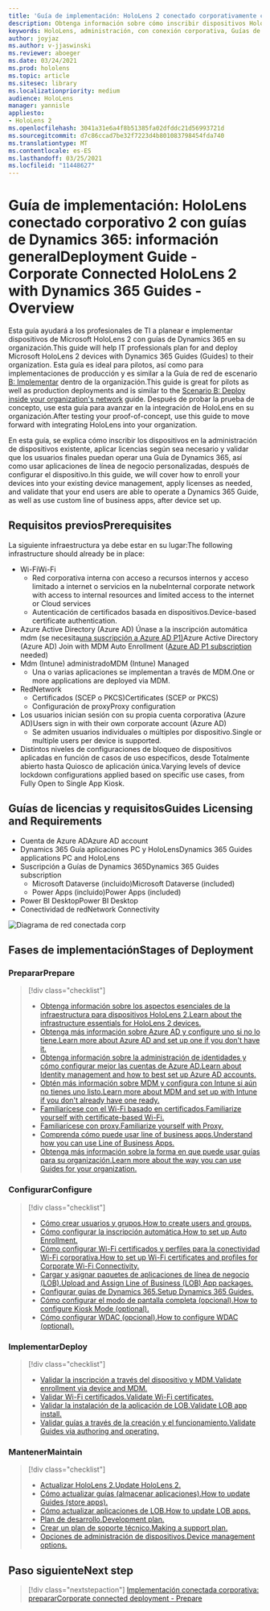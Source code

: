 ```yaml
---
title: 'Guía de implementación: HoloLens 2 conectado corporativamente con guías de Dynamics 365: información general'
description: Obtenga información sobre cómo inscribir dispositivos HoloLens 2 con guías de Dynamics 365 a través de una red conectada corporativa.
keywords: HoloLens, administración, con conexión corporativa, Guías de Dynamics 365, AAD, Azure AD, MDM, Administración de dispositivos móviles
author: joyjaz
ms.author: v-jjaswinski
ms.reviewer: aboeger
ms.date: 03/24/2021
ms.prod: hololens
ms.topic: article
ms.sitesec: library
ms.localizationpriority: medium
audience: HoloLens
manager: yannisle
appliesto:
- HoloLens 2
ms.openlocfilehash: 3041a31e6a4f8b51385fa02dfddc21d56993721d
ms.sourcegitcommit: d7c86ccad7be32f7223d4b801083798454fda740
ms.translationtype: MT
ms.contentlocale: es-ES
ms.lasthandoff: 03/25/2021
ms.locfileid: "11448627"
---
```

# <a name="deployment-guide---corporate-connected-hololens-2-with-dynamics-365-guides---overview"></a><span data-ttu-id="eba66-104">Guía de implementación: HoloLens conectado corporativo 2 con guías de Dynamics 365: información general</span><span class="sxs-lookup"><span data-stu-id="eba66-104">Deployment Guide - Corporate Connected HoloLens 2 with Dynamics 365 Guides - Overview</span></span>

<span data-ttu-id="eba66-105">Esta guía ayudará a los profesionales de TI a planear e implementar dispositivos de Microsoft HoloLens 2 con guías de Dynamics 365 en su organización.</span><span class="sxs-lookup"><span data-stu-id="eba66-105">This guide will help IT professionals plan for and deploy Microsoft HoloLens 2 devices with Dynamics 365 Guides (Guides) to their organization.</span></span> <span data-ttu-id="eba66-106">Esta guía es ideal para pilotos, así como para implementaciones de producción y es similar a la Guía de red de escenario [B: Implementar](https://docs.microsoft.com/hololens/common-scenarios#scenario-b-deploy-inside-your-organizations-network) dentro de la organización.</span><span class="sxs-lookup"><span data-stu-id="eba66-106">This guide is great for pilots as well as production deployments and is similar to the [Scenario B: Deploy inside your organization's network](https://docs.microsoft.com/hololens/common-scenarios#scenario-b-deploy-inside-your-organizations-network) guide.</span></span> <span data-ttu-id="eba66-107">Después de probar la prueba de concepto, use esta guía para avanzar en la integración de HoloLens en su organización.</span><span class="sxs-lookup"><span data-stu-id="eba66-107">After testing your proof-of-concept, use this guide to move forward with integrating HoloLens into your organization.</span></span>

<span data-ttu-id="eba66-108">En esta guía, se explica cómo inscribir los dispositivos en la administración de dispositivos existente, aplicar licencias según sea necesario y validar que los usuarios finales puedan operar una Guía de Dynamics 365, así como usar aplicaciones de línea de negocio personalizadas, después de configurar el dispositivo.</span><span class="sxs-lookup"><span data-stu-id="eba66-108">In this guide, we will cover how to enroll your devices into your existing device management, apply licenses as needed, and validate that your end users are able to operate a Dynamics 365 Guide, as well as use custom line of business apps, after device set up.</span></span> 

## <a name="prerequisites"></a><span data-ttu-id="eba66-109">Requisitos previos</span><span class="sxs-lookup"><span data-stu-id="eba66-109">Prerequisites</span></span>

<span data-ttu-id="eba66-110">La siguiente infraestructura ya debe estar en su lugar:</span><span class="sxs-lookup"><span data-stu-id="eba66-110">The following infrastructure should already be in place:</span></span>
- <span data-ttu-id="eba66-111">Wi-Fi</span><span class="sxs-lookup"><span data-stu-id="eba66-111">Wi-Fi</span></span>
    - <span data-ttu-id="eba66-112">Red corporativa interna con acceso a recursos internos y acceso limitado a internet o servicios en la nube</span><span class="sxs-lookup"><span data-stu-id="eba66-112">Internal corporate network with access to internal resources and limited access to the internet or Cloud services</span></span>
    - <span data-ttu-id="eba66-113">Autenticación de certificados basada en dispositivos.</span><span class="sxs-lookup"><span data-stu-id="eba66-113">Device-based certificate authentication.</span></span>
- <span data-ttu-id="eba66-114">Azure Active Directory (Azure AD) Únase a la inscripción automática mdm (se necesita[una suscripción a Azure AD P1)](https://docs.microsoft.com/azure/active-directory/fundamentals/active-directory-whatis)</span><span class="sxs-lookup"><span data-stu-id="eba66-114">Azure Active Directory (Azure AD) Join with MDM Auto Enrollment ([Azure AD P1 subscription](https://docs.microsoft.com/azure/active-directory/fundamentals/active-directory-whatis) needed)</span></span>
- <span data-ttu-id="eba66-115">Mdm (Intune) administrado</span><span class="sxs-lookup"><span data-stu-id="eba66-115">MDM (Intune) Managed</span></span>
    - <span data-ttu-id="eba66-116">Una o varias aplicaciones se implementan a través de MDM.</span><span class="sxs-lookup"><span data-stu-id="eba66-116">One or more applications are deployed via MDM.</span></span>
- <span data-ttu-id="eba66-117">Red</span><span class="sxs-lookup"><span data-stu-id="eba66-117">Network</span></span> 
    - <span data-ttu-id="eba66-118">Certificados (SCEP o PKCS)</span><span class="sxs-lookup"><span data-stu-id="eba66-118">Certificates (SCEP or PKCS)</span></span>
    - <span data-ttu-id="eba66-119">Configuración de proxy</span><span class="sxs-lookup"><span data-stu-id="eba66-119">Proxy configuration</span></span>
- <span data-ttu-id="eba66-120">Los usuarios inician sesión con su propia cuenta corporativa (Azure AD)</span><span class="sxs-lookup"><span data-stu-id="eba66-120">Users sign in with their own corporate account (Azure AD)</span></span>
    - <span data-ttu-id="eba66-121">Se admiten usuarios individuales o múltiples por dispositivo.</span><span class="sxs-lookup"><span data-stu-id="eba66-121">Single or multiple users per device is supported.</span></span>
- <span data-ttu-id="eba66-122">Distintos niveles de configuraciones de bloqueo de dispositivos aplicadas en función de casos de uso específicos, desde Totalmente abierto hasta Quiosco de aplicación única.</span><span class="sxs-lookup"><span data-stu-id="eba66-122">Varying levels of device lockdown configurations applied based on specific use cases, from Fully Open to Single App Kiosk.</span></span>

## [<a name="guides-licensing-and-requirements"></a><span data-ttu-id="eba66-123">Guías de licencias y requisitos</span><span class="sxs-lookup"><span data-stu-id="eba66-123">Guides Licensing and Requirements</span></span>](https://docs.microsoft.com/dynamics365/mixed-reality/guides/requirements#licensing-and-product-requirements)
- <span data-ttu-id="eba66-124">Cuenta de Azure AD</span><span class="sxs-lookup"><span data-stu-id="eba66-124">Azure AD account</span></span>
- <span data-ttu-id="eba66-125">Dynamics 365 Guía aplicaciones PC y HoloLens</span><span class="sxs-lookup"><span data-stu-id="eba66-125">Dynamics 365 Guides applications PC and HoloLens</span></span>
- <span data-ttu-id="eba66-126">Suscripción a Guías de Dynamics 365</span><span class="sxs-lookup"><span data-stu-id="eba66-126">Dynamics 365 Guides subscription</span></span>
    - <span data-ttu-id="eba66-127">Microsoft Dataverse (incluido)</span><span class="sxs-lookup"><span data-stu-id="eba66-127">Microsoft Dataverse (included)</span></span>
    - <span data-ttu-id="eba66-128">Power Apps (incluido)</span><span class="sxs-lookup"><span data-stu-id="eba66-128">Power Apps (included)</span></span>
- <span data-ttu-id="eba66-129">Power BI Desktop</span><span class="sxs-lookup"><span data-stu-id="eba66-129">Power BI Desktop</span></span>
- <span data-ttu-id="eba66-130">Conectividad de red</span><span class="sxs-lookup"><span data-stu-id="eba66-130">Network Connectivity</span></span>

![Diagrama de red conectada corp](./images/corpconnected-diagHL2-guides.png)

## <a name="stages-of-deployment"></a><span data-ttu-id="eba66-132">Fases de implementación</span><span class="sxs-lookup"><span data-stu-id="eba66-132">Stages of Deployment</span></span>
### <a name="prepare"></a><span data-ttu-id="eba66-133">Preparar</span><span class="sxs-lookup"><span data-stu-id="eba66-133">Prepare</span></span>
> [!div class="checklist"]
>- [<span data-ttu-id="eba66-134">Obtenga información sobre los aspectos esenciales de la infraestructura para dispositivos HoloLens 2.</span><span class="sxs-lookup"><span data-stu-id="eba66-134">Learn about the infrastructure essentials for HoloLens 2 devices.</span></span>](hololens2-corp-connected-prepare.md#infrastructure-essentials)
>- [<span data-ttu-id="eba66-135">Obtenga más información sobre Azure AD y configure uno si no lo tiene.</span><span class="sxs-lookup"><span data-stu-id="eba66-135">Learn more about Azure AD and set up one if you don't have it.</span></span>](hololens2-corp-connected-prepare.md#azure-active-directory)
>- [<span data-ttu-id="eba66-136">Obtenga información sobre la administración de identidades y cómo configurar mejor las cuentas de Azure AD.</span><span class="sxs-lookup"><span data-stu-id="eba66-136">Learn about Identity management and how to best set up Azure AD accounts.</span></span>](hololens2-corp-connected-prepare.md#identity-management)
>- [<span data-ttu-id="eba66-137">Obtén más información sobre MDM y configura con Intune si aún no tienes uno listo.</span><span class="sxs-lookup"><span data-stu-id="eba66-137">Learn more about MDM and set up with Intune if you don't already have one ready.</span></span>](hololens2-corp-connected-prepare.md#mobile-device-management)
>- [<span data-ttu-id="eba66-138">Familiarícese con el Wi-Fi basado en certificados.</span><span class="sxs-lookup"><span data-stu-id="eba66-138">Familiarize yourself with certificate-based Wi-Fi.</span></span>](hololens2-corp-connected-prepare.md#certificates)
>- [<span data-ttu-id="eba66-139">Familiarícese con proxy.</span><span class="sxs-lookup"><span data-stu-id="eba66-139">Familiarize yourself with Proxy.</span></span>](hololens2-corp-connected-prepare.md#proxy)
>- [<span data-ttu-id="eba66-140">Comprenda cómo puede usar line of business apps.</span><span class="sxs-lookup"><span data-stu-id="eba66-140">Understand how you can use Line of Business Apps.</span></span>](hololens2-corp-connected-prepare.md#line-of-business-apps)
>- [<span data-ttu-id="eba66-141">Obtenga más información sobre la forma en que puede usar guías para su organización.</span><span class="sxs-lookup"><span data-stu-id="eba66-141">Learn more about the way you can use Guides for your organization.</span></span>](hololens2-corp-connected-prepare.md#guides-playbook)
### <a name="configure"></a><span data-ttu-id="eba66-142">Configurar</span><span class="sxs-lookup"><span data-stu-id="eba66-142">Configure</span></span>
> [!div class="checklist"]
>- [<span data-ttu-id="eba66-143">Cómo crear usuarios y grupos.</span><span class="sxs-lookup"><span data-stu-id="eba66-143">How to create users and groups.</span></span>](hololens2-corp-connected-configure.md#azure-users-and-groups)
>- [<span data-ttu-id="eba66-144">Cómo configurar la inscripción automática.</span><span class="sxs-lookup"><span data-stu-id="eba66-144">How to set up Auto Enrollment.</span></span>](hololens2-corp-connected-configure.md#auto-enrollment-on-hololens-2)
>- [<span data-ttu-id="eba66-145">Cómo configurar Wi-Fi certificados y perfiles para la conectividad Wi-Fi corporativa.</span><span class="sxs-lookup"><span data-stu-id="eba66-145">How to set up Wi-Fi certificates and profiles for Corporate Wi-Fi Connectivity.</span></span>](hololens2-corp-connected-configure.md#corporate-wi-fi-connectivity)
>- [<span data-ttu-id="eba66-146">Cargar y asignar paquetes de aplicaciones de línea de negocio (LOB).</span><span class="sxs-lookup"><span data-stu-id="eba66-146">Upload and Assign Line of Business (LOB) App packages.</span></span>](hololens2-corp-connected-configure.md#app-deployment)
>- [<span data-ttu-id="eba66-147">Configurar guías de Dynamics 365.</span><span class="sxs-lookup"><span data-stu-id="eba66-147">Setup Dynamics 365 Guides.</span></span>](hololens2-corp-connected-configure.md#setup-guides-application-licenses-dataverse-and-authoring)
>- [<span data-ttu-id="eba66-148">Cómo configurar el modo de pantalla completa (opcional).</span><span class="sxs-lookup"><span data-stu-id="eba66-148">How to configure Kiosk Mode (optional).</span></span>](hololens2-corp-connected-configure.md#optional-kiosk-mode)
>- [<span data-ttu-id="eba66-149">Cómo configurar WDAC (opcional).</span><span class="sxs-lookup"><span data-stu-id="eba66-149">How to configure WDAC (optional).</span></span>](hololens2-corp-connected-configure.md#optional-wdac)
### <a name="deploy"></a><span data-ttu-id="eba66-150">Implementar</span><span class="sxs-lookup"><span data-stu-id="eba66-150">Deploy</span></span>
> [!div class="checklist"]
>-  [<span data-ttu-id="eba66-151">Validar la inscripción a través del dispositivo y MDM.</span><span class="sxs-lookup"><span data-stu-id="eba66-151">Validate enrollment via device and MDM.</span></span>](hololens2-corp-connected-deploy.md#enrollment-validation)
>-  [<span data-ttu-id="eba66-152">Validar Wi-Fi certificados.</span><span class="sxs-lookup"><span data-stu-id="eba66-152">Validate Wi-Fi certificates.</span></span>](hololens2-corp-connected-deploy.md#wi-fi-certificate-validation)
>-  [<span data-ttu-id="eba66-153">Validar la instalación de la aplicación de LOB.</span><span class="sxs-lookup"><span data-stu-id="eba66-153">Validate LOB app install.</span></span>](hololens2-corp-connected-deploy.md#validate-lob-app-install)
>-  [<span data-ttu-id="eba66-154">Validar guías a través de la creación y el funcionamiento.</span><span class="sxs-lookup"><span data-stu-id="eba66-154">Validate Guides via authoring and operating.</span></span>](hololens2-corp-connected-deploy.md#validate-dynamics-365-guides)
### <a name="maintain"></a><span data-ttu-id="eba66-155">Mantener</span><span class="sxs-lookup"><span data-stu-id="eba66-155">Maintain</span></span>
> [!div class="checklist"]
>- [<span data-ttu-id="eba66-156">Actualizar HoloLens 2.</span><span class="sxs-lookup"><span data-stu-id="eba66-156">Update HoloLens 2.</span></span>](hololens2-corp-connected-maintain.md#update-hololens)
>- [<span data-ttu-id="eba66-157">Cómo actualizar guías (almacenar aplicaciones).</span><span class="sxs-lookup"><span data-stu-id="eba66-157">How to update Guides (store apps).</span></span>](hololens2-corp-connected-maintain.md#how-to-update-dynamics-365-guides-and-other-store-apps)
>- [<span data-ttu-id="eba66-158">Cómo actualizar aplicaciones de LOB.</span><span class="sxs-lookup"><span data-stu-id="eba66-158">How to update LOB apps.</span></span>](hololens2-corp-connected-maintain.md#how-to-update-lob-apps) 
>- [<span data-ttu-id="eba66-159">Plan de desarrollo.</span><span class="sxs-lookup"><span data-stu-id="eba66-159">Development plan.</span></span>](hololens2-corp-connected-maintain.md#development-plan) 
>- [<span data-ttu-id="eba66-160">Crear un plan de soporte técnico.</span><span class="sxs-lookup"><span data-stu-id="eba66-160">Making a support plan.</span></span>](hololens2-corp-connected-maintain.md#support-plan)
>- [<span data-ttu-id="eba66-161">Opciones de administración de dispositivos.</span><span class="sxs-lookup"><span data-stu-id="eba66-161">Device management options.</span></span>](hololens2-corp-connected-maintain.md#device-management)

## <a name="next-step"></a><span data-ttu-id="eba66-162">Paso siguiente</span><span class="sxs-lookup"><span data-stu-id="eba66-162">Next step</span></span> 
> [!div class="nextstepaction"]
> [<span data-ttu-id="eba66-163">Implementación conectada corporativa: preparar</span><span class="sxs-lookup"><span data-stu-id="eba66-163">Corporate connected deployment - Prepare</span></span>](hololens2-corp-connected-prepare.md)
